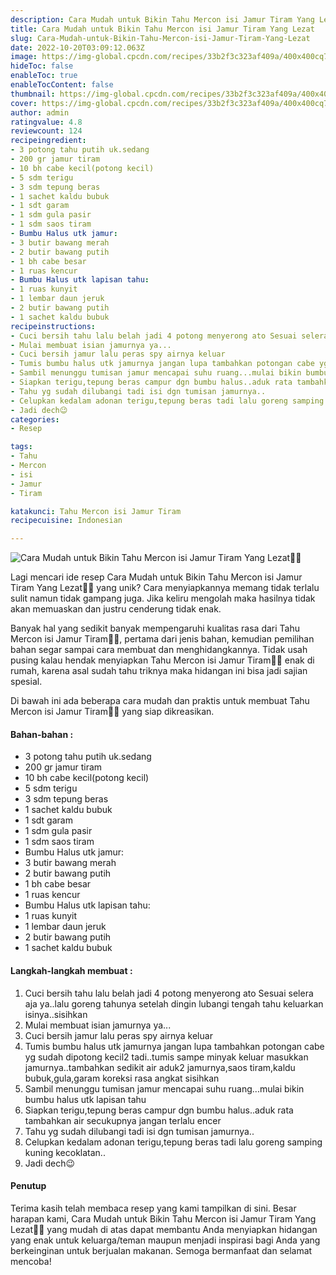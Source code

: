 ```yaml
---
description: Cara Mudah untuk Bikin Tahu Mercon isi Jamur Tiram Yang Lezat"
title: Cara Mudah untuk Bikin Tahu Mercon isi Jamur Tiram Yang Lezat
slug: Cara-Mudah-untuk-Bikin-Tahu-Mercon-isi-Jamur-Tiram-Yang-Lezat
date: 2022-10-20T03:09:12.063Z
image: https://img-global.cpcdn.com/recipes/33b2f3c323af409a/400x400cq70/photo.jpg
hideToc: false
enableToc: true
enableTocContent: false
thumbnail: https://img-global.cpcdn.com/recipes/33b2f3c323af409a/400x400cq70/photo.jpg
cover: https://img-global.cpcdn.com/recipes/33b2f3c323af409a/400x400cq70/photo.jpg
author: admin
ratingvalue: 4.8
reviewcount: 124
recipeingredient:
- 3 potong tahu putih uk.sedang
- 200 gr jamur tiram
- 10 bh cabe kecil(potong kecil)
- 5 sdm terigu
- 3 sdm tepung beras
- 1 sachet kaldu bubuk
- 1 sdt garam
- 1 sdm gula pasir
- 1 sdm saos tiram
- Bumbu Halus utk jamur:
- 3 butir bawang merah
- 2 butir bawang putih
- 1 bh cabe besar
- 1 ruas kencur
- Bumbu Halus utk lapisan tahu:
- 1 ruas kunyit
- 1 lembar daun jeruk
- 2 butir bawang putih
- 1 sachet kaldu bubuk
recipeinstructions:
- Cuci bersih tahu lalu belah jadi 4 potong menyerong ato Sesuai selera aja ya..lalu goreng tahunya setelah dingin lubangi tengah tahu keluarkan isinya..sisihkan
- Mulai membuat isian jamurnya ya...
- Cuci bersih jamur lalu peras spy airnya keluar
- Tumis bumbu halus utk jamurnya jangan lupa tambahkan potongan cabe yg sudah dipotong kecil2 tadi..tumis sampe minyak keluar masukkan jamurnya..tambahkan sedikit air aduk2 jamurnya,saos tiram,kaldu bubuk,gula,garam koreksi rasa angkat sisihkan
- Sambil menunggu tumisan jamur mencapai suhu ruang...mulai bikin bumbu halus utk lapisan tahu
- Siapkan terigu,tepung beras campur dgn bumbu halus..aduk rata tambahkan air secukupnya jangan terlalu encer
- Tahu yg sudah dilubangi tadi isi dgn tumisan jamurnya..
- Celupkan kedalam adonan terigu,tepung beras tadi lalu goreng samping kuning kecoklatan..
- Jadi dech😉
categories:
- Resep

tags:
- Tahu
- Mercon
- isi
- Jamur
- Tiram

katakunci: Tahu Mercon isi Jamur Tiram
recipecuisine: Indonesian

---
```


![Cara Mudah untuk Bikin Tahu Mercon isi Jamur Tiram Yang Lezat👩‍🍳](https://img-global.cpcdn.com/recipes/33b2f3c323af409a/400x400cq70/photo.jpg)

Lagi mencari ide resep Cara Mudah untuk Bikin Tahu Mercon isi Jamur Tiram Yang Lezat👩‍🍳 yang unik? Cara menyiapkannya memang tidak terlalu sulit namun tidak gampang juga. Jika keliru mengolah maka hasilnya tidak akan memuaskan dan justru cenderung tidak enak.

Banyak hal yang sedikit banyak mempengaruhi kualitas rasa dari Tahu Mercon isi Jamur Tiram👩‍🍳, pertama dari jenis bahan, kemudian pemilihan bahan segar sampai cara membuat dan menghidangkannya. Tidak usah pusing kalau hendak menyiapkan Tahu Mercon isi Jamur Tiram👩‍🍳 enak di rumah, karena asal sudah tahu triknya maka hidangan ini bisa jadi sajian spesial.

Di bawah ini ada beberapa cara mudah dan praktis untuk membuat Tahu Mercon isi Jamur Tiram👩‍🍳 yang siap dikreasikan.

<!--inarticleads1-->

#### Bahan-bahan :

- 3 potong tahu putih uk.sedang
- 200 gr jamur tiram
- 10 bh cabe kecil(potong kecil)
- 5 sdm terigu
- 3 sdm tepung beras
- 1 sachet kaldu bubuk
- 1 sdt garam
- 1 sdm gula pasir
- 1 sdm saos tiram
- Bumbu Halus utk jamur:
- 3 butir bawang merah
- 2 butir bawang putih
- 1 bh cabe besar
- 1 ruas kencur
- Bumbu Halus utk lapisan tahu:
- 1 ruas kunyit
- 1 lembar daun jeruk
- 2 butir bawang putih
- 1 sachet kaldu bubuk

<!--inarticleads2-->

#### Langkah-langkah membuat :

1. Cuci bersih tahu lalu belah jadi 4 potong menyerong ato Sesuai selera aja ya..lalu goreng tahunya setelah dingin lubangi tengah tahu keluarkan isinya..sisihkan
1. Mulai membuat isian jamurnya ya...
1. Cuci bersih jamur lalu peras spy airnya keluar
1. Tumis bumbu halus utk jamurnya jangan lupa tambahkan potongan cabe yg sudah dipotong kecil2 tadi..tumis sampe minyak keluar masukkan jamurnya..tambahkan sedikit air aduk2 jamurnya,saos tiram,kaldu bubuk,gula,garam koreksi rasa angkat sisihkan
1. Sambil menunggu tumisan jamur mencapai suhu ruang...mulai bikin bumbu halus utk lapisan tahu
1. Siapkan terigu,tepung beras campur dgn bumbu halus..aduk rata tambahkan air secukupnya jangan terlalu encer
1. Tahu yg sudah dilubangi tadi isi dgn tumisan jamurnya..
1. Celupkan kedalam adonan terigu,tepung beras tadi lalu goreng samping kuning kecoklatan..
1. Jadi dech😉

#### Penutup

Terima kasih telah membaca resep yang kami tampilkan di sini. Besar harapan kami, Cara Mudah untuk Bikin Tahu Mercon isi Jamur Tiram Yang Lezat👩‍🍳 yang mudah di atas dapat membantu Anda menyiapkan hidangan yang enak untuk keluarga/teman maupun menjadi inspirasi bagi Anda yang berkeinginan untuk berjualan makanan. Semoga bermanfaat dan selamat mencoba!